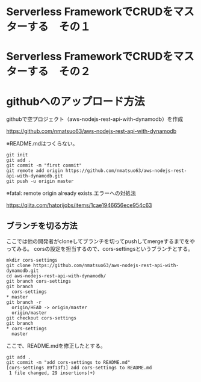 # Serverless FrameworkでCRUDをマスターする　その１

# Serverless FrameworkでCRUDをマスターする　その２

# githubへのアップロード方法
githubで空プロジェクト（aws-nodejs-rest-api-with-dynamodb）を作成

https://github.com/nmatsuo63/aws-nodejs-rest-api-with-dynamodb

※README.mdはつくらない。

```
git init
git add .
git commit -m "first commit"
git remote add origin https://github.com/nmatsuo63/aws-nodejs-rest-api-with-dynamodb.git
git push -u origin master
```

※fatal: remote origin already exists.エラーへの対処法

https://qiita.com/hatorijobs/items/1cae1946656ece954c63

## ブランチを切る方法
ここでは他の開発者がcloneしてブランチを切ってpushしてmergeするまでをやってみる。
corsの設定を担当するので、cors-settingsというブランチとする。

```
mkdir cors-settings
git clone https://github.com/nmatsuo63/aws-nodejs-rest-api-with-dynamodb.git
cd aws-nodejs-rest-api-with-dynamodb/
git branch cors-settings
git branch
  cors-settings
* master
git branch -r
  origin/HEAD -> origin/master
  origin/master
git checkout cors-settings
git branch
* cors-settings
  master
```

ここで、README.mdを修正したとする。

```
git add .
git commit -m "add cors-settings to README.md"
[cors-settings 89f13f1] add cors-settings to README.md
 1 file changed, 29 insertions(+)
```
